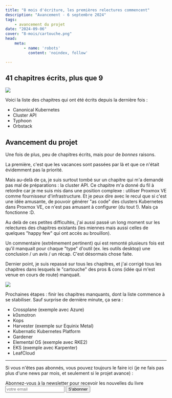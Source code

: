```yaml
---
title: "8 mois d'écriture, les premières relectures commencent"
description: "Avancement - 6 septembre 2024"
tags:
    - avancement du projet
date: "2024-09-06"
cover: "8-mois/cartouche.png"
head:
    meta:
        - name: 'robots'
          content: 'noindex, follow'

---
```


## 41 chapitres écrits, plus que 9

![](https://geps.dev/progress/82)

Voici la liste des chapitres qui ont été écrits depuis la dernière fois :

* Canonical Kubernetes
* Cluster API
* Typhoon
* Orbstack

## Avancement du projet

Une fois de plus, peu de chapitres écrits, mais pour de *bonnes* raisons.

La première, c'est que les vacances sont passées par là et que ce n'était évidemment pas la priorité.

Mais au-delà de ça, je suis surtout tombé sur un chapitre qui m'a demandé pas mal de préparations : la cluster API. Ce chapitre m'a donné du fil à retordre car je me suis mis dans une position complexe : utiliser Proxmox VE comme fournisseur d'infrastructure. Et je peux dire avec le recul que si c'est une idée amusante, de pouvoir générer "as code" des clusters Kubernetes dans Proxmox VE, ce n'est pas amusant à configurer (du tout !). Mais ça fonctionne :D.

Au delà de ces petites difficultés, j'ai aussi passé un long moment sur les relectures des chapitres existants (les miennes mais aussi celles de quelques "happy few" qui ont accès au brouillon).

Un commentaire (extrêmement pertinent) qui est remonté plusieurs fois est qu'il manquait pour chaque "type" d'outil (ex. les outils desktop) une conclusion / un avis / un récap. C'est désormais chose faite.

Dernier point, je suis repassé sur tous les chapitres, et j'ai corrigé tous les chapitres dans lesquels le "cartouche" des pros & cons (idée qui m'est venue en cours de route) manquait.

![](images/8-mois/cartouche.png)

Prochaines étapes : finir les chapitres manquants, dont la liste commence à se stabiliser. Sauf surprise de dernière minute, ça sera :

* Crossplane (exemple avec Azure)
* k0smotron
* Kops
* Harvester (exemple sur Equinix Metal)
* Kubernatic Kubernetes Platform
* Gardener
* Elemental OS (exemple avec RKE2)
* EKS (exemple avec Karpenter)
* LeafCloud

<hr>

Si vous n'êtes pas abonnés, vous pouvez toujours le faire ici (je ne fais pas plus d'une news par mois, et seulement si le projet avance) :

<div class="rounded-2xl">
<div class="mx-auto max-w-[1330px] ">
<div class="max-w-screen-xl px-4 py-8 mx-auto flex items-center justify-center">
<div class="border border-slate-200 p-24 rounded-md bg-white shadow-md ">
<span class="text-3xl font-bold text-gray-700 ">Abonnez-vous à la newsletter pour recevoir les nouvelles du livre</span>
<form action="https://rssfeedpulse.com/campaign/83cee038-722a-4fca-9e57-e8fc26326a06/subscribe" method="get" class="flex mt-10 gap-4">
<input name="email" autocomplete="email" type="email" placeholder="votre email" class="p-2 text-gray-700 w-full border border-slate-200" required>
<button class="bg-pink-500 font-bold text-2xl text-black w-full border border-slate-300 py-2 px-4 hover:bg-pink-600 hover:text-white transition-colors duration-200 ease-in-out rounded-md">S'abonner</button>
</form>
</div>
</div>
</div>
</div>
